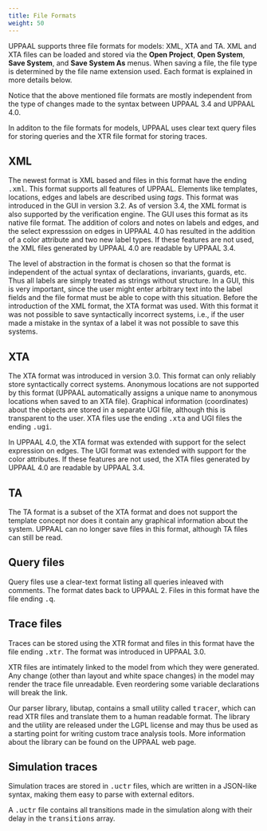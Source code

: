 ```yaml
---
title: File Formats
weight: 50
---
```


UPPAAL supports three file formats for models: XML, XTA and TA. XML and XTA files can be loaded and stored via the **Open Project**, **Open System**, **Save System**, and **Save System As** menus. When saving a file, the file type is determined by the file name extension used. Each format is explained in more details below.

Notice that the above mentioned file formats are mostly independent from the type of changes made to the syntax between UPPAAL 3.4 and UPPAAL 4.0.

In additon to the file formats for models, UPPAAL uses clear text query files for storing queries and the XTR file format for storing traces.

## XML

The newest format is XML based and files in this format have the ending <tt>.xml</tt>. This format supports all features of UPPAAL. Elements like templates, locations, edges and labels are described using _tags_. This format was introduced in the GUI in version 3.2\. As of version 3.4, the XML format is also supported by the verification engine. The GUI uses this format as its native file format. The addition of colors and notes on labels and edges, and the select expresssion on edges in UPPAAL 4.0 has resulted in the addition of a color attribute and two new label types. If these features are not used, the XML files generated by UPPAAL 4.0 are readable by UPPAAL 3.4.

The level of abstraction in the format is chosen so that the format is independent of the actual syntax of declarations, invariants, guards, etc. Thus all labels are simply treated as strings without structure. In a GUI, this is very important, since the user might enter arbitrary text into the label fields and the file format must be able to cope with this situation. Before the introduction of the XML format, the XTA format was used. With this format it was not possible to save syntactically incorrect systems, i.e., if the user made a mistake in the syntax of a label it was not possible to save this systems.

## XTA

The XTA format was introduced in version 3.0\. This format can only reliably store syntactically correct systems. Anonymous locations are not supported by this format (UPPAAL automatically assigns a unique name to anonymous locations when saved to an XTA file). Graphical information (coordinates) about the objects are stored in a separate UGI file, although this is transparent to the user. XTA files use the ending <tt>.xta</tt> and UGI files the ending <tt>.ugi</tt>.

In UPPAAL 4.0, the XTA format was extended with support for the select expression on edges. The UGI format was extended with support for the color attributes. If these features are not used, the XTA files generated by UPPAAL 4.0 are readable by UPPAAL 3.4.

## TA

The TA format is a subset of the XTA format and does not support the template concept nor does it contain any graphical information about the system. UPPAAL can no longer save files in this format, although TA files can still be read.

## Query files

Query files use a clear-text format listing all queries inleaved with comments. The format dates back to UPPAAL 2\. Files in this format have the file ending <tt>.q</tt>.

## Trace files

Traces can be stored using the XTR format and files in this format have the file ending <tt>.xtr</tt>. The format was introduced in UPPAAL 3.0.

XTR files are intimately linked to the model from which they were generated. Any change (other than layout and white space changes) in the model may render the trace file unreadable. Even reordering some variable declarations will break the link.

Our parser library, libutap, contains a small utility called <tt>tracer</tt>, which can read XTR files and translate them to a human readable format. The library and the utility are released under the LGPL license and may thus be used as a starting point for writing custom trace analysis tools. More information about the library can be found on the UPPAAL web page.

## Simulation traces

Simulation traces are stored in <tt>.uctr</tt> files, which are written in a JSON-like syntax, making them easy to parse with external editors.

A <tt>.uctr</tt> file contains all transitions made in the simulation along with their delay in the <tt>transitions</tt> array.
